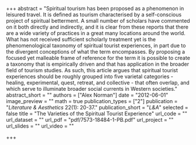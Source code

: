 +++
abstract = "Spiritual tourism has been proposed as a phenomenon in leisured travel. It is defined as tourism characterised by a self-conscious project of spiritual betterment. A small number of scholars have commented on it both directly and indirectly, and it is clear from these reports that there are a wide variety of practices in a great many locations around the world. What has not received sufficient scholarly treatment yet is the phenomenological taxonomy of spiritual tourist experiences, in part due to the divergent conceptions of what the term encompasses. By proposing a focused yet malleable frame of reference for the term it is possible to create a taxonomy that is empirically driven and that has application in the broader field of tourism studies. As such, this article argues that spiritual tourist experiences should be roughly grouped into five varietal categories - healing, experimental, quest, retreat, and collective - that often overlap, and which serve to illuminate broader social currents in Western societies."
abstract_short = ""
authors = ["Alex Norman"]
date = "2012-06-01"
image_preview = ""
math = true
publication_types = ["2"]
publication = "*Literature & Aesthetics* 22(1): 20-37."
publication_short = "*L&A*"
selected = false
title = "The Varieties of the Spiritual Tourist Experience"
url_code = ""
url_dataset = ""
url_pdf = "pdf/7573-18484-1-PB.pdf"
url_project = ""
url_slides = ""
url_video = ""

+++